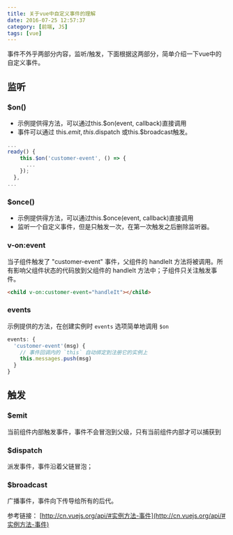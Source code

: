 ```yaml
---
title: 关于vue中自定义事件的理解
date: 2016-07-25 12:57:37
category: [前端, JS]
tags: [vue]
---
```


事件不外乎两部分内容，监听/触发，下面根据这两部分，简单介绍一下vue中的自定义事件。

## 监听
### $on()
- 示例提供得方法，可以通过this.$on(event, callback)直接调用
- 事件可以通过 this.$emit, this.$dispatch 或this.$broadcast触发。
```js
...
ready() {
    this.$on('customer-event', () => {
      ...
    });
  },
...    
```
### $once()
- 示例提供得方法，可以通过this.$once(event, callback)直接调用
- 监听一个自定义事件，但是只触发一次，在第一次触发之后删除监听器。

### v-on:event
当子组件触发了 "customer-event" 事件，父组件的 handleIt 方法将被调用。所有影响父组件状态的代码放到父组件的 handleIt 方法中；子组件只关注触发事件。
```html
<child v-on:customer-event="handleIt"></child>
```

### events
示例提供的方法，在创建实例时 `events` 选项简单地调用 `$on`
```js
events: {
  'customer-event'(msg) {
    // 事件回调内的 `this` 自动绑定到注册它的实例上
    this.messages.push(msg)
  }
}
```

## 触发

### $emit
当前组件内部触发事件，事件不会冒泡到父级，只有当前组件内部才可以捕获到

### $dispatch
派发事件，事件沿着父链冒泡；

### $broadcast
广播事件，事件向下传导给所有的后代。


参考链接：
[http://cn.vuejs.org/api/#实例方法-事件](http://cn.vuejs.org/api/#实例方法-事件)
